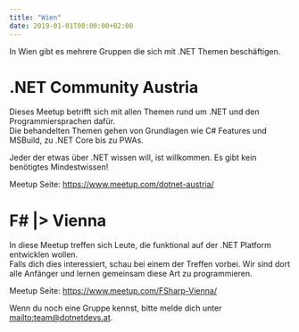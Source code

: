 ```yaml
---
title: "Wien"
date: 2019-01-01T00:00:00+02:00
---
```


In Wien gibt es mehrere Gruppen die sich mit .NET Themen beschäftigen.

# .NET Community Austria

Dieses Meetup betrifft sich mit allen Themen rund um .NET und den Programmiersprachen dafür.  
Die behandelten Themen gehen von Grundlagen wie C# Features und MSBuild, zu .NET Core bis zu PWAs.

Jeder der etwas über .NET wissen will, ist willkommen. Es gibt kein benötigtes Mindestwissen!

Meetup Seite: <https://www.meetup.com/dotnet-austria/>

# F# |> Vienna

In diese Meetup treffen sich Leute, die funktional auf der .NET Platform entwicklen wollen.  
Falls dich dies interessiert, schau bei einem der Treffen vorbei. Wir sind dort alle Anfänger und lernen gemeinsam diese Art zu programmieren.

Meetup Seite: <https://www.meetup.com/FSharp-Vienna/>

Wenn du noch eine Gruppe kennst, bitte melde dich unter <mailto:team@dotnetdevs.at>.